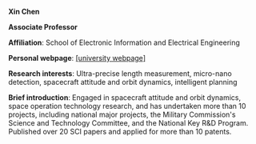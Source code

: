 **Xin Chen**

**Associate Professor**

**Affiliation**: School of Electronic Information and Electrical Engineering

**Personal webpage**: [[university webpage]](https://ssse.sjtu.edu.cn/Data/Info/435)

**Research interests**: Ultra-precise length measurement, micro-nano detection, spacecraft attitude and orbit dynamics, intelligent planning

**Brief introduction**: Engaged in spacecraft attitude and orbit dynamics, space operation technology research, and has undertaken more than 10 projects, including national major projects, the Military Commission's Science and Technology Committee, and the National Key R&D Program. Published over 20 SCI papers and applied for more than 10 patents.
